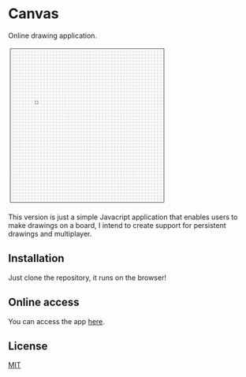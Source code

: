 # Canvas

Online drawing application.

![Game demo](https://raw.githubusercontent.com/iammateus/Canvas/assets/demo.gif)

This version is just a simple Javacript application that enables users to make drawings on a board, I intend to create support for persistent drawings and multiplayer.

## Installation

Just clone the repository, it runs on the browser!

## Online access

You can access the app [here](https://iammateus.github.io/Canvas/).

## License

[MIT](https://github.com/iammateus/Canvas/blob/master/LICENSE)

